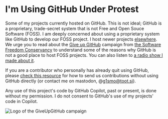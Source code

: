 # I'm Using GitHub Under Protest

Some of my projects currently hosted on GitHub.  This is not ideal; GitHub is a
proprietary, trade-secret system that is not Free and Open Souce Software
(FOSS).  I am deeply concerned about using a proprietary system like GitHub
to develop our FOSS project. I host newer projects [elsewhere](https://git.kompot.si/g1smo/). We urge you to read about the
[Give up GitHub](https://GiveUpGitHub.org) campaign from
[the Software Freedom Conservancy](https://sfconservancy.org) to understand
some of the reasons why GitHub is not a good place to host FOSS projects. You can also listen to [a radio show I made about it](https://radiostudent.si/druzba/tehno-klistir/mali-mehki-kplgit).

If you are a contributor who personally has already quit using GitHub, please
[check this resource](https://git.kompot.si/g1smo/) for how to send us contributions without
using GitHub directly (or contact me on mastodon, @g1smo@toot.si).

Any use of this project's code by GitHub Copilot, past or present, is done
without my permission. I do not consent to GitHub's use of my projects'
code in Copilot.

![Logo of the GiveUpGitHub campaign](https://sfconservancy.org/img/GiveUpGitHub.png)
